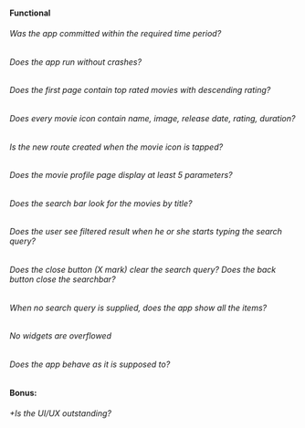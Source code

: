 #### Functional

###### Was the app committed within the required time period?

###### Does the app run without crashes?

###### Does the first page contain top rated movies with descending rating?

###### Does every movie icon contain name, image, release date, rating, duration?

###### Is the new route created when the movie icon is tapped?
    
###### Does the movie profile page display at least 5 parameters?
    
###### Does the search bar look for the movies by title?

###### Does the user see filtered result when he or she starts typing the search query?
    
###### Does the close button (X mark) clear the search query? Does the back button close the searchbar?

###### When no search query is supplied, does the app show all the items?

###### No widgets are overflowed

###### Does the app behave as it is supposed to?

#### Bonus:

###### +Is the UI/UX outstanding?
